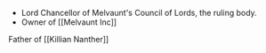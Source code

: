 - Lord Chancellor of Melvaunt's Council of Lords, the ruling body.
- Owner of [[Melvaunt Inc]]

Father of [[Killian Nanther]]